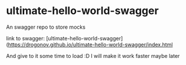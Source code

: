 # ultimate-hello-world-swagger
An swagger repo to store mocks

link to swagger: [ultimate-hello-world-swagger](https://drogonov.github.io/ultimate-hello-world-swagger/index.html

And give to it some time to load :D
I will make it work faster maybe later